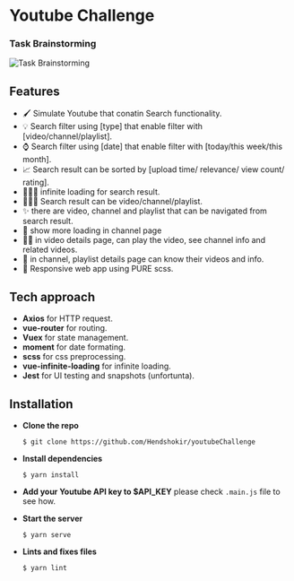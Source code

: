 # Youtube Challenge

### Task Brainstorming
![Task Brainstorming](src/assets/images/brainstorming.png)

## Features

- 🖌 Simulate Youtube that conatin Search functionality.
- 💡 Search filter using [type] that enable filter with [video/channel/playlist].
- ⌚️ Search filter using [date] that enable filter with [today/this week/this month].
- 📈 Search result can be sorted by [upload time/ relevance/ view count/ rating].
- 🕵🏻‍♂️ infinite loading for search result.
- 👨🏻‍💻 Search result can be video/channel/playlist.
- ✨ there are video, channel and playlist that can be navigated from search result.
- :page_facing_up: show more loading in channel page
- 💃🏻 in video details page, can play the video, see channel info and related videos.
- 🤝 in channel, playlist details page can know their videos and info.
- 🎨 Responsive web app using PURE scss.

## Tech approach

- **Axios** for HTTP request.
- **vue-router** for routing.
- **Vuex** for state management.
- **moment** for date formating.
- **scss** for css preprocessing.
- **vue-infinite-loading** for infinite loading.
- **Jest** for UI testing and snapshots (unfortunta).

## Installation

- **Clone the repo**

  `$ git clone https://github.com/Hendshokir/youtubeChallenge`

- **Install dependencies**

  `$ yarn install`

- **Add your Youtube API key to $API_KEY** please check `.main.js` file to see how.

- **Start the server**

  `$ yarn serve`

- **Lints and fixes files**

  `$ yarn lint`